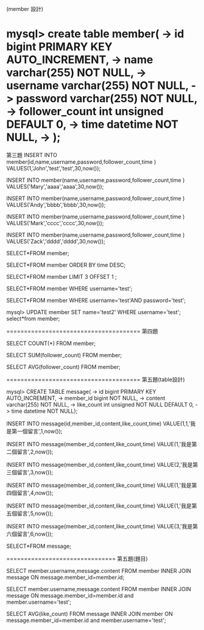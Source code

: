 (member 設計)

mysql> create table member(
    -> id bigint PRIMARY KEY AUTO_INCREMENT,
    -> name varchar(255) NOT NULL,
    -> username varchar(255) NOT NULL,
    -> password varchar(255) NOT NULL,
    -> follower_count int unsigned DEFAULT 0,
    -> time datetime NOT NULL,
    -> );
======================================
第三題
INSERT INTO member(id,name,username,password,follower_count,time ) VALUES(1,'John','test','test',30,now());

INSERT INTO member(name,username,password,follower_count,time ) VALUES('Mary','aaaa','aaaa',30,now());

INSERT INTO member(name,username,password,follower_count,time ) VALUES('Andy','bbbb','bbbb',30,now());

INSERT INTO member(name,username,password,follower_count,time ) VALUES('Mark','cccc','cccc',30,now());

INSERT INTO member(name,username,password,follower_count,time ) VALUES('Zack','dddd','dddd',30,now());

SELECT*FROM member;

SELECT*FROM member ORDER BY time DESC;

SELECT*FROM member LIMIT 3 OFFSET 1 ;

SELECT*FROM member WHERE username='test';

SELECT*FROM member WHERE username='test'AND password='test';

mysql> UPDATE member SET name='test2' WHERE username='test';
select*from member;



======================================
第四題

SELECT COUNT(*) FROM member;

SELECT SUM(follower_count) FROM member;

SELECT AVG(follower_count) FROM member;

======================================
第五題(table設計)

mysql>  CREATE TABLE message(
    -> id bigint PRIMARY KEY AUTO_INCREMENT,
    -> member_id bigint NOT NULL,
    -> content varchar(255) NOT NULL,
    -> like_count int unsigned NOT NULL DEFAULT 0,
    -> time datetime NOT NULL);

INSERT INTO message(id,member_id,content,like_count,time) VALUE(1,1,'我是第一個留言',1,now());

INSERT INTO message(member_id,content,like_count,time) VALUE(1,'我是第二個留言',2,now());

INSERT INTO message(member_id,content,like_count,time) VALUE(2,'我是第三個留言',3,now());

INSERT INTO message(member_id,content,like_count,time) VALUE(1,'我是第四個留言',4,now());

INSERT INTO message(member_id,content,like_count,time) VALUE(1,'我是第五個留言',5,now());

INSERT INTO message(member_id,content,like_count,time) VALUE(3,'我是第六個留言',6,now());

SELECT*FROM message;

===============================
第五題(題目)

SELECT member.username,message.content FROM member INNER JOIN message ON message.member_id=member.id;

SELECT member.username,message.content FROM member INNER JOIN message ON message.member_id=member.id and member.username='test';

SELECT AVG(like_count) FROM message INNER JOIN member ON  message.member_id=member.id and member.username='test';





